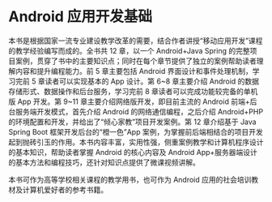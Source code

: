 # Android 应用开发基础

本书是根据国家一流专业建设教学改革的需要，结合作者讲授“移动应用开发”课程的教学经验编写而成的。全书共 12 章，以一个 Android+Java Spring 的完整项目案例，贯穿了书中的主要知识点；同时在每个章节提供了独立的案例帮助读者理解内容和提升编程能力。前 5 章主要包括 Android 界面设计和事件处理机制，学习完前 5 章读者可以实现基本的 App 设计。第 6\~8 章主要介绍 Android 的数据存储形式、数据操作和后台服务，学习完前 8 章读者可以完成功能较完备的单机版 App 开发。第 9\~11 章主要介绍网络版开发，即目前主流的 Android 前端+后台服务端开发模式，首先介绍 Android 的网络通信编程，之后介绍 Android+PHP 的环境配置和开发，并给出了“倾心家教”项目开发案例。第 12 章介绍基于 Java Spring Boot 框架开发后台的“橙一色”App 案例，为掌握前后端相结合的项目开发起到抛砖引玉的作用。本书内容丰富，实用性强，侧重案例教学和计算机程序设计的基本知识，帮助读者掌握 Android 的核心内容及 Android App+服务器端设计的基本方法和编程技巧，还针对知识点提供了微课视频讲解。

本书可作为高等学校相关课程的教学用书，也可作为 Android 应用的社会培训教材及计算机爱好者的参考书籍。
